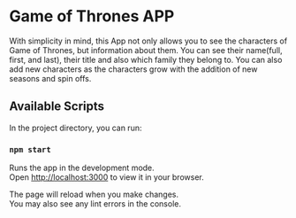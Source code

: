 # Game of Thrones APP

With simplicity in mind, this App not only allows you to see the characters of Game of Thrones, but information about them. You can see their name(full, first, and last), their title and also which family they belong to. You can also add new characters as the characters grow with the addition of new seasons and spin offs.

## Available Scripts

In the project directory, you can run:

### `npm start`

Runs the app in the development mode.\
Open [http://localhost:3000](http://localhost:3000) to view it in your browser.

The page will reload when you make changes.\
You may also see any lint errors in the console.

